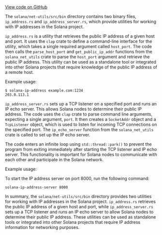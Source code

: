 
[View code on GitHub](https://github.com/solana-labs/solana/tree/master/na/net-utils/src/bin)

The `solana/net-utils/src/bin` directory contains two binary files, `ip_address.rs` and `ip_address_server.rs`, which provide utilities for working with IP addresses in the Solana project.

`ip_address.rs` is a utility that retrieves the public IP address of a given host and port. It uses the `clap` crate to define a command-line interface for the utility, which takes a single required argument called `host_port`. The code then calls the `parse_host_port` and `get_public_ip_addr` functions from the `solana_net_utils` crate to parse the `host_port` argument and retrieve the public IP address. This utility can be used as a standalone tool or integrated into other Solana projects that require knowledge of the public IP address of a remote host.

Example usage:

```
$ solana-ip-address example.com:1234
203.0.113.1
```

`ip_address_server.rs` sets up a TCP listener on a specified port and runs an IP echo server. This allows Solana nodes to determine their public IP address. The code uses the `clap` crate to parse command line arguments, expecting a single argument, `port`. It then creates a `SocketAddr` object and a `TcpListener` object, which is used to listen for incoming TCP connections on the specified port. The `ip_echo_server` function from the `solana_net_utils` crate is called to set up the IP echo server.

The code enters an infinite loop using `std::thread::park()` to prevent the program from exiting immediately after starting the TCP listener and IP echo server. This functionality is important for Solana nodes to communicate with each other and participate in the Solana network.

Example usage:

To start the IP address server on port 8000, run the following command:

```
solana-ip-address-server 8000
```

In summary, the `solana/net-utils/src/bin` directory provides two utilities for working with IP addresses in the Solana project. `ip_address.rs` retrieves the public IP address of a given host and port, while `ip_address_server.rs` sets up a TCP listener and runs an IP echo server to allow Solana nodes to determine their public IP address. These utilities can be used as standalone tools or integrated into other Solana projects that require IP address information for networking purposes.